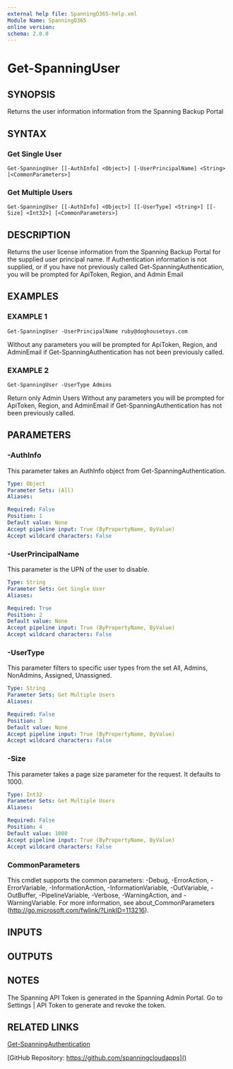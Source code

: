 ```yaml
---
external help file: SpanningO365-help.xml
Module Name: SpanningO365
online version:
schema: 2.0.0
---
```


# Get-SpanningUser

## SYNOPSIS
Returns the user information information from the Spanning Backup Portal

## SYNTAX

### Get Single User
```
Get-SpanningUser [[-AuthInfo] <Object>] [-UserPrincipalName] <String> [<CommonParameters>]
```

### Get Multiple Users
```
Get-SpanningUser [[-AuthInfo] <Object>] [[-UserType] <String>] [[-Size] <Int32>] [<CommonParameters>]
```

## DESCRIPTION
Returns the user license information from the Spanning Backup Portal for the supplied user principal name.
If Authentication information is not supplied, or if you have not previously called Get-SpanningAuthentication, you will be prompted for ApiToken, Region, and Admin Email

## EXAMPLES

### EXAMPLE 1
```
Get-SpanningUser -UserPrincipalName ruby@doghousetoys.com
```

Without any parameters you will be prompted for ApiToken, Region, and AdminEmail if Get-SpanningAuthentication has not been previously called.

### EXAMPLE 2
```
Get-SpanningUser -UserType Admins
```

Return only Admin Users
Without any parameters you will be prompted for ApiToken, Region, and AdminEmail if Get-SpanningAuthentication has not been previously called.

## PARAMETERS

### -AuthInfo
This parameter takes an AuthInfo object from Get-SpanningAuthentication.

```yaml
Type: Object
Parameter Sets: (All)
Aliases:

Required: False
Position: 1
Default value: None
Accept pipeline input: True (ByPropertyName, ByValue)
Accept wildcard characters: False
```

### -UserPrincipalName
This parameter is the UPN of the user to disable.

```yaml
Type: String
Parameter Sets: Get Single User
Aliases:

Required: True
Position: 2
Default value: None
Accept pipeline input: True (ByPropertyName, ByValue)
Accept wildcard characters: False
```

### -UserType
This parameter filters to specific user types from the set All, Admins, NonAdmins, Assigned, Unassigned.

```yaml
Type: String
Parameter Sets: Get Multiple Users
Aliases:

Required: False
Position: 3
Default value: None
Accept pipeline input: True (ByPropertyName, ByValue)
Accept wildcard characters: False
```

### -Size
This parameter takes a page size parameter for the request. It defaults to 1000.

```yaml
Type: Int32
Parameter Sets: Get Multiple Users
Aliases:

Required: False
Position: 4
Default value: 1000
Accept pipeline input: True (ByPropertyName, ByValue)
Accept wildcard characters: False
```

### CommonParameters
This cmdlet supports the common parameters: -Debug, -ErrorAction, -ErrorVariable, -InformationAction, -InformationVariable, -OutVariable, -OutBuffer, -PipelineVariable, -Verbose, -WarningAction, and -WarningVariable. For more information, see about_CommonParameters (http://go.microsoft.com/fwlink/?LinkID=113216).

## INPUTS

## OUTPUTS

## NOTES
The Spanning API Token is generated in the Spanning Admin Portal.
Go to Settings | API Token to generate and revoke the token.

## RELATED LINKS

[Get-SpanningAuthentication]()

[GitHub Repository: https://github.com/spanningcloudapps]()

